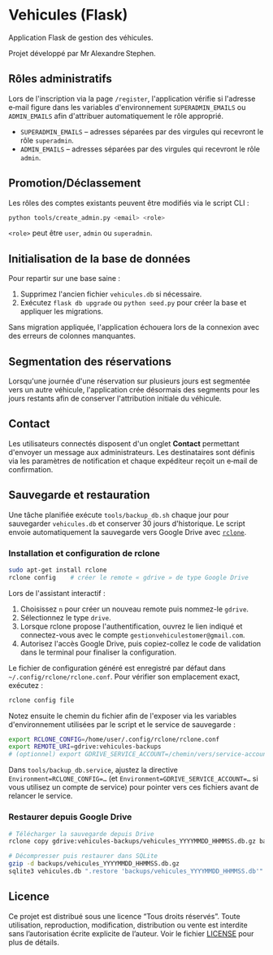 # Vehicules (Flask)

Application Flask de gestion des véhicules.

Projet développé par Mr Alexandre Stephen.

## Rôles administratifs

Lors de l'inscription via la page `/register`, l'application vérifie si l'adresse e‑mail figure dans les variables d'environnement `SUPERADMIN_EMAILS` ou `ADMIN_EMAILS` afin d'attribuer automatiquement le rôle approprié.

* `SUPERADMIN_EMAILS` – adresses séparées par des virgules qui recevront le
  rôle `superadmin`.
* `ADMIN_EMAILS` – adresses séparées par des virgules qui recevront le rôle
  `admin`.

## Promotion/Déclassement

Les rôles des comptes existants peuvent être modifiés via le script CLI :

```bash
python tools/create_admin.py <email> <role>
```

`<role>` peut être `user`, `admin` ou `superadmin`.

## Initialisation de la base de données

Pour repartir sur une base saine :

1. Supprimez l'ancien fichier `vehicules.db` si nécessaire.
2. Exécutez `flask db upgrade` ou `python seed.py` pour créer la base et appliquer les migrations.

Sans migration appliquée, l'application échouera lors de la connexion avec des erreurs de colonnes manquantes.

## Segmentation des réservations

Lorsqu'une journée d'une réservation sur plusieurs jours est segmentée vers un autre véhicule, l'application crée désormais des segments pour les jours restants afin de conserver l'attribution initiale du véhicule.

## Contact

Les utilisateurs connectés disposent d'un onglet **Contact** permettant d'envoyer un message aux administrateurs. Les destinataires sont définis via les paramètres de notification et chaque expéditeur reçoit un e‑mail de confirmation.

## Sauvegarde et restauration

Une tâche planifiée exécute `tools/backup_db.sh` chaque jour pour sauvegarder `vehicules.db` et conserver 30 jours d'historique.
Le script envoie automatiquement la sauvegarde vers Google Drive avec
[`rclone`](https://rclone.org/).

### Installation et configuration de rclone

```bash
sudo apt-get install rclone
rclone config    # créer le remote « gdrive » de type Google Drive
```

Lors de l'assistant interactif :

1. Choisissez `n` pour créer un nouveau remote puis nommez-le `gdrive`.
2. Sélectionnez le type `drive`.
3. Lorsque rclone propose l'authentification, ouvrez le lien indiqué et connectez-vous avec le compte `gestionvehiculestomer@gmail.com`.
4. Autorisez l'accès Google Drive, puis copiez-collez le code de validation dans le terminal pour finaliser la configuration.

Le fichier de configuration généré est enregistré par défaut dans `~/.config/rclone/rclone.conf`. Pour vérifier son emplacement exact, exécutez :

```bash
rclone config file
```

Notez ensuite le chemin du fichier afin de l'exposer via les variables d'environnement utilisées par le script et le service de sauvegarde :

```bash
export RCLONE_CONFIG=/home/user/.config/rclone/rclone.conf
export REMOTE_URI=gdrive:vehicules-backups
# (optionnel) export GDRIVE_SERVICE_ACCOUNT=/chemin/vers/service-account.json
```

Dans `tools/backup_db.service`, ajustez la directive `Environment=RCLONE_CONFIG=…` (et `Environment=GDRIVE_SERVICE_ACCOUNT=…` si vous utilisez un compte de service) pour pointer vers ces fichiers avant de relancer le service.

### Restaurer depuis Google Drive

```bash
# Télécharger la sauvegarde depuis Drive
rclone copy gdrive:vehicules-backups/vehicules_YYYYMMDD_HHMMSS.db.gz backups/

# Décompresser puis restaurer dans SQLite
gzip -d backups/vehicules_YYYYMMDD_HHMMSS.db.gz
sqlite3 vehicules.db ".restore 'backups/vehicules_YYYYMMDD_HHMMSS.db'"
```

## Licence

Ce projet est distribué sous une licence “Tous droits réservés”.
Toute utilisation, reproduction, modification, distribution ou vente
est interdite sans l’autorisation écrite explicite de l’auteur.
Voir le fichier [LICENSE](LICENSE) pour plus de détails.
